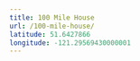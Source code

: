 ```yaml
---
title: 100 Mile House
url: /100-mile-house/
latitude: 51.6427866
longitude: -121.29569430000001
---
```

